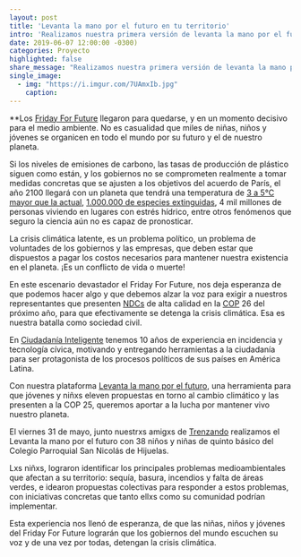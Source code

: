 ```yaml
---
layout: post
title: 'Levanta la mano por el futuro en tu territorio'
intro: 'Realizamos nuestra primera versión de levanta la mano por el futuro.'
date: 2019-06-07 12:00:00 -0300)
categories: Proyecto
highlighted: false
share_message: "Realizamos nuestra primera versión de levanta la mano por el futuro @ciudadaniai."
single_image:
  - img: "https://i.imgur.com/7UAmxIb.jpg"
    caption: 
---
```

**Los [Friday For Future](https://www.fridaysforfuture.org/) llegaron para quedarse, y en un momento decisivo para el medio ambiente. No es casualidad que miles de niñas, niños y jóvenes se organicen en todo el mundo por su futuro y el de nuestro planeta. 
 
Si los niveles de emisiones de carbono, las tasas de producción de plástico siguen como están, y los gobiernos no se comprometen realmente a tomar medidas concretas que se ajusten a los objetivos del acuerdo de París, el año 2100 llegará con un planeta que tendrá una temperatura de [3 a 5°C mayor que la actual](https://www.bbc.com/mundo/noticias-46426822), [1.000.000 de especies extinguidas](https://www.ipbes.net/news/Media-Release-Global-Assessment#_Indigenous_Peoples,_Local), 4 mil millones de personas viviendo en lugares con estrés hídrico, entre otros fenómenos que seguro la ciencia aún no es capaz de pronosticar. 

La crisis climática latente, es un problema político, un problema de voluntades de los gobiernos y las empresas, que deben estar que dispuestos a pagar los costos necesarios para  mantener nuestra existencia en el planeta. ¡Es un conflicto de vida o muerte! 

En este escenario devastador el Friday For Future, nos deja esperanza de que podemos hacer algo y que debemos alzar la voz para exigir a nuestros representantes que presenten [NDCs](https://www.sostenibilidad.com/cambio-climatico/que-son-ndcs-importantes-frenar-cambio-climatico/) de alta calidad en la [COP](https://www.sostenibilidad.com/cambio-climatico/que-son-ndcs-importantes-frenar-cambio-climatico/) 26  del próximo año, para que efectivamente se detenga la crisis climática. Esa es nuestra batalla como sociedad civil.

En [Ciudadanía Inteligente](https://ciudadaniai.org/) tenemos 10 años de experiencia en incidencia y tecnología cívica, motivando y entregando herramientas a la ciudadanía para ser protagonista de los procesos políticos de sus países en América Latina.

Con nuestra plataforma [Levanta la mano por el futuro](https://votainteligente.cl/levantalamano/]), una herramienta para que jóvenes y niñxs eleven propuestas en torno al cambio climático y las presenten a la COP 25, queremos aportar a la lucha por mantener vivo nuestro planeta. 

El viernes 31 de mayo, junto nuestrxs amigxs de [Trenzando](https://www.trenzando.com/) realizamos el Levanta la mano por el futuro con 38 niños y niñas de quinto básico del Colegio Parroquial San Nicolás de Hijuelas.

Lxs niñxs, lograron identificar los principales problemas medioambientales que afectan a su territorio: sequía, basura, incendios y falta de áreas verdes, e idearon propuestas colectivas para responder a estos problemas, con iniciativas concretas que tanto ellxs como su comunidad podrían implementar. 

Esta experiencia nos llenó de esperanza, de que las niñas, niños y jóvenes del Friday For Future lograrán que los gobiernos del mundo escuchen su voz y de una vez por todas, detengan la crisis climática. 
